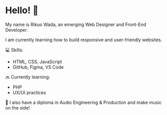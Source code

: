 # Hello! 👋
My name is Rikuo Wada, an emerging Web Designer and Front-End Developer.

I am currently learning how to build responsive and user-friendly websites.

💻 Skills: 
- HTML, CSS, JavaScript
- GitHub, Figma, VS Code

🔜 Currently learning: 
- PHP
- UX/UI practices

🎹 I also have a diploma in Audio Engineering & Production and make music on the side!

<!--
**rkwada/rkwada** is a ✨ _special_ ✨ repository because its `README.md` (this file) appears on your GitHub profile.

Here are some ideas to get you started:

- 🔭 I’m currently working on ...
- 🌱 I’m currently learning ...
- 👯 I’m looking to collaborate on ...
- 🤔 I’m looking for help with ...
- 💬 Ask me about ...
- 📫 How to reach me: ...
- 😄 Pronouns: ...
- ⚡ Fun fact: ...
-->

